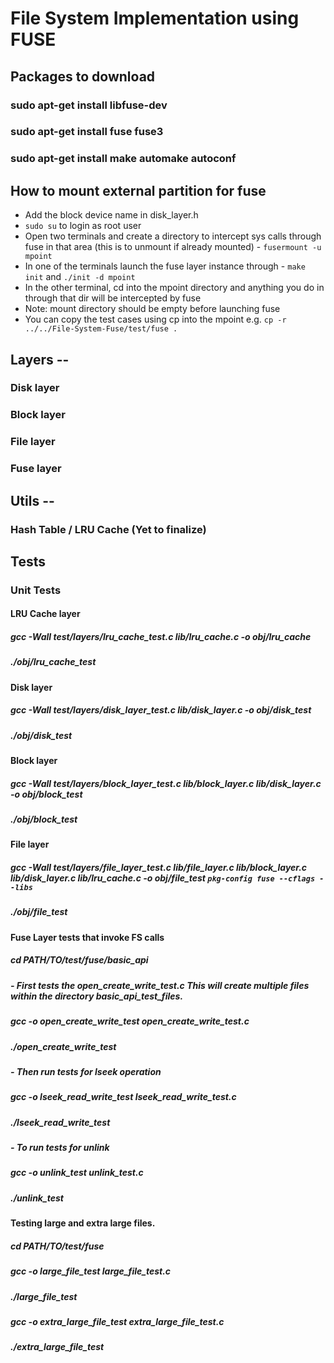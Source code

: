# File System Implementation using FUSE

## Packages to download

### sudo apt-get install libfuse-dev
### sudo apt-get install fuse fuse3
### sudo apt-get install make automake autoconf

## How to mount external partition for fuse
- Add the block device name in disk_layer.h
- ``` sudo su ``` to login as root user
- Open two terminals and create a directory to intercept sys calls through fuse in that area (this is to unmount if already mounted) - ``` fusermount -u mpoint ```
- In one of the terminals launch the fuse layer instance through - ``` make init ``` and ``` ./init -d mpoint ```
- In the other terminal, cd into the mpoint directory and anything you do in through that dir will be intercepted by fuse
- Note: mount directory should be empty before launching fuse 
- You can copy the test cases using cp into the mpoint e.g. ``` cp -r ../../File-System-Fuse/test/fuse . ```

## Layers --

### Disk layer

### Block layer

### File layer

### Fuse layer

## Utils --

### Hash Table / LRU Cache (Yet to finalize)

## Tests

### Unit Tests

#### LRU Cache layer

##### gcc -Wall test/layers/lru_cache_test.c lib/lru_cache.c -o obj/lru_cache
##### ./obj/lru_cache_test

#### Disk layer

##### gcc -Wall test/layers/disk_layer_test.c lib/disk_layer.c -o obj/disk_test
##### ./obj/disk_test

#### Block layer

##### gcc -Wall test/layers/block_layer_test.c lib/block_layer.c lib/disk_layer.c -o obj/block_test
##### ./obj/block_test

#### File layer

##### gcc -Wall test/layers/file_layer_test.c lib/file_layer.c lib/block_layer.c lib/disk_layer.c lib/lru_cache.c -o obj/file_test `pkg-config fuse --cflags --libs`
##### ./obj/file_test

#### Fuse Layer tests that invoke FS calls

##### cd PATH/TO/test/fuse/basic_api
##### - First tests the open_create_write_test.c This will create multiple files within the directory basic_api_test_files.
##### gcc -o open_create_write_test open_create_write_test.c
##### ./open_create_write_test

##### - Then run tests for lseek operation
##### gcc -o lseek_read_write_test lseek_read_write_test.c
##### ./lseek_read_write_test

##### - To run tests for unlink
##### gcc -o unlink_test unlink_test.c
##### ./unlink_test

#### Testing large and extra large files.
##### cd PATH/TO/test/fuse
##### gcc -o large_file_test  large_file_test.c
##### ./large_file_test

##### gcc -o extra_large_file_test extra_large_file_test.c
##### ./extra_large_file_test



